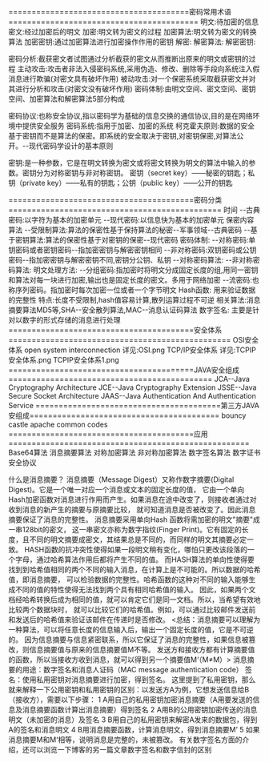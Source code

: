=======================================密码常用术语=========================================
明文:待加密的信息
密文:经过加密后的明文
加密:明文转为密文的过程
加密算法:明文转为密文的转换算法
加密密钥:通过加密算法进行加密操作作用的密钥
解密:
解密算法:
解密密钥:

密码分析:截获密文者试图通过分析截获的密文从而推断出原来的明文或密钥的过程
主动攻击:攻击者非法入侵密码系统,采用伪造、修改、删除等手段向系统注入假消息进行欺骗(对密文具有破坏作用)
被动攻击:对一个保密系统采取截获密文并对其进行分析和攻击(对密文没有破坏作用)
密码体制:由明文空间、密文空间、密钥空间、加密算法和解密算法5部分构成

密码协议:也称安全协议,指以密码学为基础的信息交换的通信协议,目的是在网络环境中提供安全服务
密码系统:指用于加密、加密的系统
柯克霍夫原则:数据的安全基于密钥而不是算法的保密。即系统的安全取决于密钥,对密钥保密,对算法公开。--现代密码学设计的基本原则

密钥:是一种参数，它是在明文转换为密文或将密文转换为明文的算法中输入的参数。密钥分为对称密钥与非对称密钥。
密钥（secret key）——秘密的钥匙；私钥（private key）——私有的钥匙；公钥（public key）——公开的钥匙

========================================密码分类==============================================
时间
--古典密码:以字符为基本的加密单元
--现代密码:以信息快为基本的加密单元
保密内容算法
--受限制算法:算法的保密性基于保持算法的秘密--军事领域--古典密码
--基于密钥算法:算法的保密性基于对密钥的保密--现代密码
密码体制:
--对称密码:单钥密码或者密钥密码--指加密密钥与解密密钥相同
--非对称密码:双钥密码或公钥密码--指加密密钥与解密密钥不同,密钥分公钥、私钥
--对称密码算法:
--非对称密码算法:
明文处理方法:
--分组密码:指加密时将明文分成固定长度的组,用同一密钥和算法对每一块进行加密,输出也是固定长度的密文。多用于网络加密
--流密码:也称序列密码。指加密时每次加密一位或者一个字节明文
Hash函数:
用来验证数据的完整性
特点:长度不受限制,hash值容易计算,散列运算过程不可逆
相关算法:消息摘要算法MD5等,SHA--安全散列算法,MAC--消息认证码算法
数字签名:
主要是针对以数字的形式存储的消息进行处理
========================================安全体系================================================
OSI安全体系 open system interconnection
详见:OSI.png
TCP/IP安全体系
详见:TCPIP安全体系.png TCPIP安全体系1.png
========================================JAVA安全组成============================================
JCA--Java Cryptography Architecture
JCE--Java Cryptography Extension
JSSE--Java Secure Socket Architecture
JAAS--Java Authentication And Authentication Service
========================================第三方JAVA安组成=========================================
bouncy castle
apache common codes
========================================应用====================================================
Base64算法
消息摘要算法
对称加密算法
非对称加密算法
数字签名算法
数字证书
安全协议

什么是消息摘要？
      消息摘要（Message Digest）又称作数字摘要(Digital Digest)。它是一个唯一对应一个消息或文本的固定长度的值，
      它由一个单向Hash加密函数对消息进行作用而产生。如果消息在途中改变了，则接收者通过对收到消息的新产生的摘要与原摘要比较，
      就可知道消息是否被改变了。因此消息摘要保证了消息的完整性。 消息摘要采用单向Hash 函数将需加密的明文"摘要"成一串128bit的密文，
      这一串密文亦称为数字指纹(Finger Print)。它有固定的长度，且不同的明文摘要成密文，其结果总是不同的，而同样的明文其摘要必定一致。
      HASH函数的抗冲突性使得如果一段明文稍有变化，哪怕只更改该段落的一个字母，通过哈希算法作用后都将产生不同的值。
      而HASH算法的单向性使得要找到到哈希值相同的两个不同的输入消息，在计算上是不可能的。所以数据的哈希值，即消息摘要，
      可以检验数据的完整性。哈希函数的这种对不同的输入能够生成不同的值的特性使得无法找到两个具有相同哈希值的输入。
      因此，如果两个文档经哈希转换后成为相同的值，就可以肯定它们是同一文档。所以，当希望有效地比较两个数据块时，
      就可以比较它们的哈希值。例如，可以通过比较邮件发送前和发送后的哈希值来验证该邮件在传递时是否修改。
      <总结：消息摘要可以理解为一种算法，可以将任意长度的信息输入后，输出一个固定长度的值，它是不可逆的。
      因为信息摘要与信息紧密联系，所以它保证了消息的完整性，如果信息被篡改，则信息摘要值与原来的信息摘要值M不等。
      发送方和接收方都有计算摘要值的函数，所以当接收方收到消息，就可以得到另一个摘要值M‘（M≠M）>
      消息摘要的用途：数字签名和消息人证码（MAC message authentication code）
      签名：使用私用密钥对消息摘要进行加密，得到签名。
      这里提到了私用密钥，那么就来解释一下公用密钥和私用密钥的区别：以发送方A为例，它想发送信息给B（接收方），需要以下步骤：
      1 A用自己的私用密钥加密消息摘要（A用要发送的信息及消息摘要函数计算出消息摘要）得到签名
      2 A用B的公用密钥加密传送的消息明文（未加密的消息）及签名
      3 B用自己的私用密钥来解密A发来的数据包，得到A的签名和消息明文
      4 B用消息摘要函数，计算消息明文，得到消息摘要M’
      5 如果消息摘要M和M‘相等，说明消息是完整的，未被篡改。
有关数字签名方面的介绍，还可以浏览一下博客的另一篇文章数字签名和数字信封的区别
